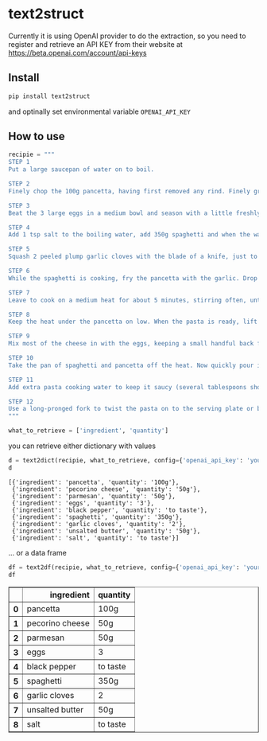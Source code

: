 text2struct
================

<!-- WARNING: THIS FILE WAS AUTOGENERATED! DO NOT EDIT! -->

Currently it is using OpenAI provider to do the extraction, so you need
to register and retrieve an API KEY from their website at
https://beta.openai.com/account/api-keys

## Install

``` sh
pip install text2struct
```

and optinally set environmental variable `OPENAI_API_KEY`

## How to use

``` python
recipie = """
STEP 1
Put a large saucepan of water on to boil.

STEP 2
Finely chop the 100g pancetta, having first removed any rind. Finely grate 50g pecorino cheese and 50g parmesan and mix them together.

STEP 3
Beat the 3 large eggs in a medium bowl and season with a little freshly grated black pepper. Set everything aside.

STEP 4
Add 1 tsp salt to the boiling water, add 350g spaghetti and when the water comes back to the boil, cook at a constant simmer, covered, for 10 minutes or until al dente (just cooked).

STEP 5
Squash 2 peeled plump garlic cloves with the blade of a knife, just to bruise it.

STEP 6
While the spaghetti is cooking, fry the pancetta with the garlic. Drop 50g unsalted butter into a large frying pan or wok and, as soon as the butter has melted, tip in the pancetta and garlic.

STEP 7
Leave to cook on a medium heat for about 5 minutes, stirring often, until the pancetta is golden and crisp. The garlic has now imparted its flavour, so take it out with a slotted spoon and discard.

STEP 8
Keep the heat under the pancetta on low. When the pasta is ready, lift it from the water with a pasta fork or tongs and put it in the frying pan with the pancetta. Don’t worry if a little water drops in the pan as well (you want this to happen) and don’t throw the pasta water away yet.

STEP 9
Mix most of the cheese in with the eggs, keeping a small handful back for sprinkling over later.

STEP 10
Take the pan of spaghetti and pancetta off the heat. Now quickly pour in the eggs and cheese. Using the tongs or a long fork, lift up the spaghetti so it mixes easily with the egg mixture, which thickens but doesn’t scramble, and everything is coated.

STEP 11
Add extra pasta cooking water to keep it saucy (several tablespoons should do it). You don’t want it wet, just moist. Season with a little salt, if needed.

STEP 12
Use a long-pronged fork to twist the pasta on to the serving plate or bowl. Serve immediately with a little sprinkling of the remaining cheese and a grating of black pepper. If the dish does get a little dry before serving, splash in some more hot pasta water and the glossy sauciness will be revived.
"""

what_to_retrieve = ['ingredient', 'quantity']
```

you can retrieve either dictionary with values

``` python
d = text2dict(recipie, what_to_retrieve, config={'openai_api_key': 'your_api_key'})
d
```

    [{'ingredient': 'pancetta', 'quantity': '100g'},
     {'ingredient': 'pecorino cheese', 'quantity': '50g'},
     {'ingredient': 'parmesan', 'quantity': '50g'},
     {'ingredient': 'eggs', 'quantity': '3'},
     {'ingredient': 'black pepper', 'quantity': 'to taste'},
     {'ingredient': 'spaghetti', 'quantity': '350g'},
     {'ingredient': 'garlic cloves', 'quantity': '2'},
     {'ingredient': 'unsalted butter', 'quantity': '50g'},
     {'ingredient': 'salt', 'quantity': 'to taste'}]

… or a data frame

``` python
df = text2df(recipie, what_to_retrieve, config={'openai_api_key': 'your_api_key'})
df
```

<div>
<style scoped>
    .dataframe tbody tr th:only-of-type {
        vertical-align: middle;
    }

    .dataframe tbody tr th {
        vertical-align: top;
    }

    .dataframe thead th {
        text-align: right;
    }
</style>
<table border="1" class="dataframe">
  <thead>
    <tr style="text-align: right;">
      <th></th>
      <th>ingredient</th>
      <th>quantity</th>
    </tr>
  </thead>
  <tbody>
    <tr>
      <th>0</th>
      <td>pancetta</td>
      <td>100g</td>
    </tr>
    <tr>
      <th>1</th>
      <td>pecorino cheese</td>
      <td>50g</td>
    </tr>
    <tr>
      <th>2</th>
      <td>parmesan</td>
      <td>50g</td>
    </tr>
    <tr>
      <th>3</th>
      <td>eggs</td>
      <td>3</td>
    </tr>
    <tr>
      <th>4</th>
      <td>black pepper</td>
      <td>to taste</td>
    </tr>
    <tr>
      <th>5</th>
      <td>spaghetti</td>
      <td>350g</td>
    </tr>
    <tr>
      <th>6</th>
      <td>garlic cloves</td>
      <td>2</td>
    </tr>
    <tr>
      <th>7</th>
      <td>unsalted butter</td>
      <td>50g</td>
    </tr>
    <tr>
      <th>8</th>
      <td>salt</td>
      <td>to taste</td>
    </tr>
  </tbody>
</table>
</div>
